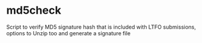 # md5check
Script to verify MD5 signature hash that is included with LTFO submissions, options to Unzip too and generate a signature file
